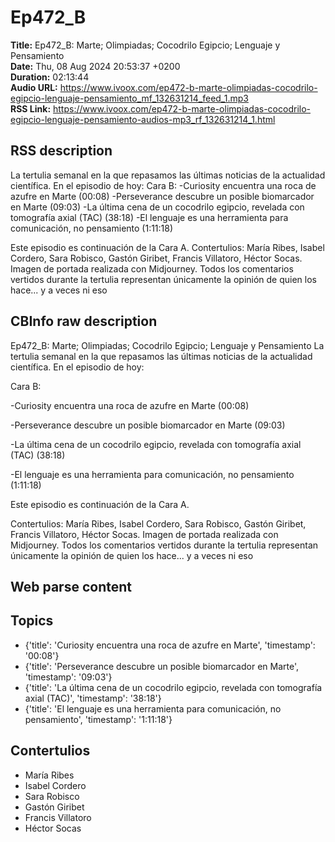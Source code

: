 # Ep472_B  
**Title:** Ep472_B: Marte; Olimpiadas; Cocodrilo Egipcio; Lenguaje y Pensamiento  
**Date:** Thu, 08 Aug 2024 20:53:37 +0200  
**Duration:** 02:13:44  
**Audio URL:** https://www.ivoox.com/ep472-b-marte-olimpiadas-cocodrilo-egipcio-lenguaje-pensamiento_mf_132631214_feed_1.mp3  
**RSS Link:** https://www.ivoox.com/ep472-b-marte-olimpiadas-cocodrilo-egipcio-lenguaje-pensamiento-audios-mp3_rf_132631214_1.html  

## RSS description
La tertulia semanal en la que repasamos las últimas noticias de la actualidad científica. En el episodio de hoy:
Cara B:
-Curiosity encuentra una roca de azufre en Marte (00:08)
-Perseverance descubre un posible biomarcador en Marte (09:03)
-La última cena de un cocodrilo egipcio, revelada con tomografía axial (TAC) (38:18)
-El lenguaje es una herramienta para comunicación, no pensamiento (1:11:18)

Este episodio es continuación de la Cara A.
Contertulios: María Ribes, Isabel Cordero, Sara Robisco, Gastón Giribet, Francis Villatoro, Héctor Socas. Imagen de portada realizada con Midjourney. Todos los comentarios vertidos durante la tertulia representan únicamente la opinión de quien los hace... y a veces ni eso

## CBInfo raw description
Ep472_B: Marte; Olimpiadas; Cocodrilo Egipcio; Lenguaje y Pensamiento
La tertulia semanal en la que repasamos las últimas noticias de la actualidad científica. En el episodio de hoy:

Cara B:

-Curiosity encuentra una roca de azufre en Marte (00:08)

-Perseverance descubre un posible biomarcador en Marte (09:03)

-La última cena de un cocodrilo egipcio, revelada con tomografía axial (TAC) (38:18)

-El lenguaje es una herramienta para comunicación, no pensamiento (1:11:18)



Este episodio es continuación de la Cara A.

Contertulios: María Ribes, Isabel Cordero, Sara Robisco, Gastón Giribet, Francis Villatoro, Héctor Socas. Imagen de portada realizada con Midjourney. Todos los comentarios vertidos durante la tertulia representan únicamente la opinión de quien los hace... y a veces ni eso


## Web parse content


## Topics
- {'title': 'Curiosity encuentra una roca de azufre en Marte', 'timestamp': '00:08'}
- {'title': 'Perseverance descubre un posible biomarcador en Marte', 'timestamp': '09:03'}
- {'title': 'La última cena de un cocodrilo egipcio, revelada con tomografía axial (TAC)', 'timestamp': '38:18'}
- {'title': 'El lenguaje es una herramienta para comunicación, no pensamiento', 'timestamp': '1:11:18'}
## Contertulios
- María Ribes
- Isabel Cordero
- Sara Robisco
- Gastón Giribet
- Francis Villatoro
- Héctor Socas